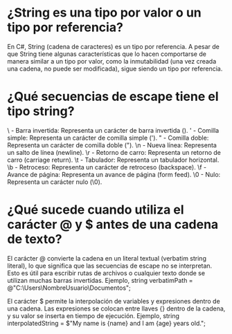 # ¿String es una tipo por valor o un tipo por referencia?

En C#, String (cadena de caracteres) es un tipo por referencia. A pesar de que String tiene algunas características que lo hacen comportarse de manera similar a un tipo por valor, como la inmutabilidad (una vez creada una cadena, no puede ser modificada), sigue siendo un tipo por referencia.

# ¿Qué secuencias de escape tiene el tipo string?
\ - Barra invertida: Representa un carácter de barra invertida (\).
' - Comilla simple: Representa un carácter de comilla simple (').
" - Comilla doble: Representa un carácter de comilla doble (").
\n - Nueva línea: Representa un salto de línea (newline).
\r - Retorno de carro: Representa un retorno de carro (carriage return).
\t - Tabulador: Representa un tabulador horizontal.
\b - Retroceso: Representa un carácter de retroceso (backspace).
\f - Avance de página: Representa un avance de página (form feed).
\0 - Nulo: Representa un carácter nulo (\0).

# ¿Qué sucede cuando utiliza el carácter @ y $ antes de una cadena de texto?
El carácter @ convierte la cadena en un literal textual (verbatim string literal), lo que significa que las secuencias de escape no se interpretan. Esto es útil para escribir rutas de archivos o cualquier texto donde se utilizan muchas barras invertidas.
Ejemplo, string verbatimPath = @"C:\Users\NombreUsuario\Documentos";

El carácter $ permite la interpolación de variables y expresiones dentro de una cadena. Las expresiones se colocan entre llaves {} dentro de la cadena, y su valor se inserta en tiempo de ejecución.
Ejemplo, string interpolatedString = $"My name is {name} and I am {age} years old.";